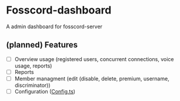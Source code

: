# Fosscord-dashboard
A admin dashboard for fosscord-server

## (planned) Features
- [ ] Overview usage (registered users, concurrent connections, voice usage, reports)
- [ ] Reports
- [ ] Member managment (edit (disable, delete, premium, username, discriminator))
- [ ] Configuration ([Config.ts](https://github.com/fosscord/fosscord-server-util/blob/master/src/util/Config.ts))
